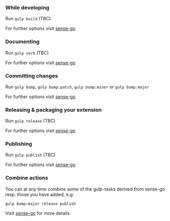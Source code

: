 ### While developing

Run `gulp build`
(TBC)

For further options visit [sense-go](http://github.com/stefanwalther/sense-go)

### Documenting

Run `gulp verb`
(TBC)

For further options visit [sense-go](http://github.com/stefanwalther/sense-go)

### Committing changes
Run `gulp bump`, `gulp bump:patch`, `gulp bump:minor` or `gulp bump:major`

For further options visit [sense-go](http://github.com/stefanwalther/sense-go)

### Releasing & packaging your extension

Run `gulp release`
(TBC)

For further options visit [sense-go](http://github.com/stefanwalther/sense-go)

### Publishing

Run `gulp publish`
(TBC)

For further options visit [sense-go](http://github.com/stefanwalther/sense-go)

### Combine actions
You can at any time combine some of the gulp-tasks derived from sense-go resp. those you have added, e.g:

`gulp bump:major release publish`

Visit [sense-go](http://github.com/stefanwalther/sense-go) for more details.